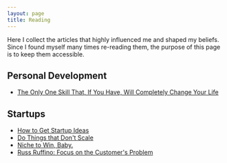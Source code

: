 ```yaml
---
layout: page
title: Reading
---
```


Here I collect the articles that highly influenced me and shaped my beliefs. Since I found myself many times
re-reading them, the purpose of this page is to keep them accessible.

## Personal Development
* [The Only One Skill That, If You Have, Will Completely Change Your Life](http://growthzer.com/one-skill/)

## Startups
* [How to Get Startup Ideas](http://paulgraham.com/startupideas.html)
* [Do Things that Don't Scale](http://paulgraham.com/ds.html)
* [Niche to Win, Baby.](https://500hats.com/niche-to-win-baby-934eba97f28c)
* [Russ Ruffino: Focus on the Customer's Problem](http://www.inc.com/empact/the-business-philosophy-that-grew-my-business-from-120k-to-2-4m-in-30-days.html)
